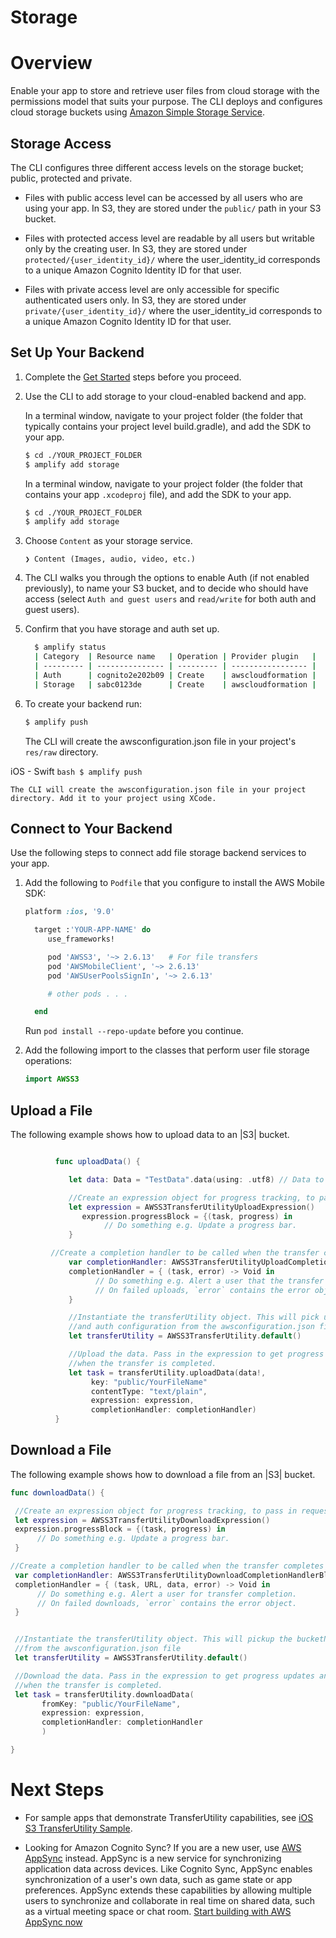 # Storage

# Overview

Enable your app to store and retrieve user files from cloud storage with the permissions model that suits your purpose. The CLI deploys and configures cloud storage buckets using [Amazon Simple Storage Service](http://docs.aws.amazon.com/AmazonS3/latest/dev/).

## Storage Access

The CLI configures three different access levels on the storage bucket; public, protected and private.

- Files with public access level can be accessed by all users who are using your app. In S3, they are stored under the ``public/`` path in your S3 bucket.

- Files with protected access level are readable by all users but writable only by the creating user. In S3, they are stored under ``protected/{user_identity_id}/`` where the user_identity_id corresponds to a unique Amazon Cognito Identity ID for that user.

- Files with private access level are only accessible for specific authenticated users only. In S3, they are stored under ``private/{user_identity_id}/`` where the user_identity_id corresponds to a unique Amazon Cognito Identity ID for that user.

## Set Up Your Backend

1. Complete the [Get Started](./start) steps before you proceed.

2. Use the CLI to add storage to your cloud-enabled backend and app.

    In a terminal window, navigate to your project folder (the folder that typically contains your project level build.gradle), and add the SDK to your app.

    ```bash
    $ cd ./YOUR_PROJECT_FOLDER
    $ amplify add storage
    ```

    In a terminal window, navigate to your project folder (the folder that contains your app `.xcodeproj` file), and add the SDK to your app.

    ```bash
    $ cd ./YOUR_PROJECT_FOLDER
    $ amplify add storage
    ```

3.  Choose `Content` as your storage service.

    `❯ Content (Images, audio, video, etc.)`

4. The CLI walks you through the options to enable Auth (if not enabled previously), to name your S3 bucket, and to decide who should have access (select `Auth and guest users` and `read/write` for both auth and guest users).

5. Confirm that you have storage and auth set up.

    ```bash
      $ amplify status
      | Category  | Resource name   | Operation | Provider plugin   |
      | --------- | --------------- | --------- | ----------------- |
      | Auth      | cognito2e202b09 | Create    | awscloudformation |
      | Storage   | sabc0123de      | Create    | awscloudformation |
      ```
6. To create your backend run:

    ```bash
    $ amplify push
    ```

    The CLI will create the awsconfiguration.json file in your project's `res/raw` directory.

iOS - Swift
    ```bash
    $ amplify push
    ```

    The CLI will create the awsconfiguration.json file in your project directory. Add it to your project using XCode.

## Connect to Your Backend

Use the following steps to connect add file storage backend services to your app.

1. Add the following to `Podfile` that you configure to install the AWS Mobile SDK:

	```ruby
   platform :ios, '9.0'

      target :'YOUR-APP-NAME' do
         use_frameworks!

         pod 'AWSS3', '~> 2.6.13'   # For file transfers
         pod 'AWSMobileClient', '~> 2.6.13'
         pod 'AWSUserPoolsSignIn', '~> 2.6.13'

         # other pods . . .

      end
	```
	Run `pod install --repo-update` before you continue.

2. Add the following import to the classes that perform user file storage operations:

	```swift
	import AWSS3
	```

## Upload a File

The following example shows how to upload data to an |S3| bucket.

```swift

          func uploadData() {

             let data: Data = "TestData".data(using: .utf8) // Data to be uploaded

             //Create an expression object for progress tracking, to pass in request headers etc.
             let expression = AWSS3TransferUtilityUploadExpression()
                expression.progressBlock = {(task, progress) in
                     // Do something e.g. Update a progress bar.
             }

	     //Create a completion handler to be called when the transfer completes
             var completionHandler: AWSS3TransferUtilityUploadCompletionHandlerBlock?
             completionHandler = { (task, error) -> Void in
                   // Do something e.g. Alert a user that the transfer has completed.
                   // On failed uploads, `error` contains the error object.
             }

             //Instantiate the transferUtility object. This will pick up the bucketName, region,
             //and auth configuration from the awsconfiguration.json file
             let transferUtility = AWSS3TransferUtility.default()

             //Upload the data. Pass in the expression to get progress updates and completion handler to get notified
             //when the transfer is completed.
             let task = transferUtility.uploadData(data!,
                  key: "public/YourFileName"
                  contentType: "text/plain",
                  expression: expression,
                  completionHandler: completionHandler)
          }
```

## Download a File

The following example shows how to download a file from an |S3| bucket.

```swift
func downloadData() {

 //Create an expression object for progress tracking, to pass in request headers etc.
 let expression = AWSS3TransferUtilityDownloadExpression()
 expression.progressBlock = {(task, progress) in
      // Do something e.g. Update a progress bar.
 }

//Create a completion handler to be called when the transfer completes
 var completionHandler: AWSS3TransferUtilityDownloadCompletionHandlerBlock?
 completionHandler = { (task, URL, data, error) -> Void in
      // Do something e.g. Alert a user for transfer completion.
      // On failed downloads, `error` contains the error object.
 }


 //Instantiate the transferUtility object. This will pickup the bucketName, region, and auth configuration
 //from the awsconfiguration.json file
 let transferUtility = AWSS3TransferUtility.default()

 //Download the data. Pass in the expression to get progress updates and completion handler to get notified
 //when the transfer is completed.
 let task = transferUtility.downloadData(
       fromKey: "public/YourFileName",
       expression: expression,
       completionHandler: completionHandler
       )

}
```

Next Steps
==========

* For sample apps that demonstrate TransferUtility capabilities, see [iOS S3 TransferUtility Sample](https://github.com/awslabs/aws-sdk-ios-samples/tree/master/S3TransferUtility-Sample).

* Looking for Amazon Cognito Sync? If you are a new user, use [AWS AppSync](https://aws.amazon.com/appsync/) instead. AppSync is a new service for synchronizing application data across devices. Like Cognito Sync, AppSync enables synchronization of a user's own data, such as game state or app preferences. AppSync extends these capabilities by allowing multiple users to synchronize and collaborate in real time on shared data, such as a virtual meeting space or chat room. [Start building with AWS AppSync now](https://aws.amazon.com/appsync/)
